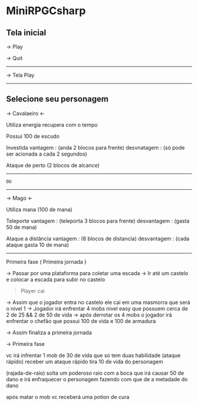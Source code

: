 # MiniRPGCsharp

Tela inicial
--------------------------------  
   → Play

   → Quit

--------------------------------
   → Tela Play

--------------------------------
Selecione seu personagem
--------------------------------
 			
→ Cavalaeiro ←
		
Utiliza energia
	recupera com o tempo

Possui 100 de escudo

Investida 
	vantagem : (anda 2 blocos para frente)
	desvnatagem : (só pode ser acionada a cada 2 segundos)

Ataque de perto (2 blocos de alcance)

--------------------------------
	OU
--------------------------------

→ Mago ←

Utiliza mana (100 de mana)

Teleporte 
	vantagem : (teleporta 3 blocos para frente)
	desvantagem : (gasta 50 de mana)

Ataque a distância 
	vantagem : (6 blocos de distancia)
	desvantagem : (cada ataque gasta 10 de mana)


--------------------------------

Primeira fase ( Primeira jornada )

→ Passar por uma plataforma para coletar uma escada
→ Ir até um castelo e colocar a escada para subir no castelo

> Player cai

→ Assim que o jogador entra no castelo ele cai em uma masmorra que será o nivel 1
→ Jogador irá enfrentar 4 mobs nivel easy que possuem cerca de  2 de 25 && 2 de  50 de vida
→ após derrotar os 4 mobs o jogador irá enfrentar o chefão que possui 100 de vida e 100 de armadura

→ Assim finaliza a primeira jornada



→ Primeira fase 

vc irá infrentar 1 mob de 30 de vida que só tem duas habilidade 
(ataque rápido)
receber um ataque rápido tira 10 de vida do personagem 

(rajada-de-raio)
solta um poderoso raio com a boca que irá causar 50 de dano e irá enfraquecer o personagem fazendo com que de a metadade do dano 

após matar o mob vc receberá uma potion de cura 
